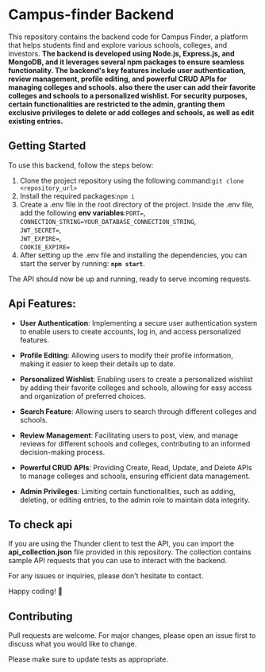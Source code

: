# Campus-finder Backend

This repository contains the backend code for Campus Finder, a platform that helps students find and explore various schools, colleges, and investors. 
**The backend is developed using Node.js, Express.js, and MongoDB, and it leverages several npm packages to ensure seamless functionality. The backend's key features include user authentication, review management, profile editing, and powerful CRUD APIs for managing colleges and schools. also there the user can add their favorite colleges and schools to a personalized wishlist. For security purposes, certain functionalities are restricted to the admin, granting them exclusive privileges to delete or add colleges and schools, as well as edit existing entries.**

## Getting Started

To use this backend, follow the steps below:
1. Clone the project repository using the following command:`git clone <repository_url>`
2. Install the required packages:`npm i`
3. Create a .env file in the root directory of the project. Inside the .env file, add the following **env variables**:`PORT=`,<br>`CONNECTION_STRING=YOUR_DATABASE_CONNECTION_STRING`, <br>`JWT_SECRET=`, <br>`JWT_EXPIRE=`, <br>`COOKIE_EXPIRE=`
4. After setting up the .env file and installing the dependencies, you can start the server by running:
**`npm start`**.

The API should now be up and running, ready to serve incoming requests.

## Api Features:

* **User Authentication**: Implementing a secure user authentication system to enable users to create accounts, log in, and access personalized features.

* **Profile Editing**: Allowing users to modify their profile information, making it easier to keep their details up to date.

* **Personalized Wishlist**: Enabling users to create a personalized wishlist by adding their favorite colleges and schools, allowing for easy access and organization of preferred choices.

* **Search Feature**: Allowing users to search through different colleges and schools.

* **Review Management**: Facilitating users to post, view, and manage reviews for different schools and colleges, contributing to an informed decision-making process.

* **Powerful CRUD APIs**: Providing Create, Read, Update, and Delete APIs to manage colleges and schools, ensuring efficient data management.

* **Admin Privileges**: Limiting certain functionalities, such as adding, deleting, or editing entries, to the admin role to maintain data integrity.

## To check api
If you are using the Thunder client to test the API, you can import the **api_collection.json** file provided in this repository. The collection contains sample API requests that you can use to interact with the backend.


For any issues or inquiries, please don't hesitate to contact.

Happy coding! 🚀






## Contributing

Pull requests are welcome. For major changes, please open an issue first
to discuss what you would like to change.

Please make sure to update tests as appropriate.
